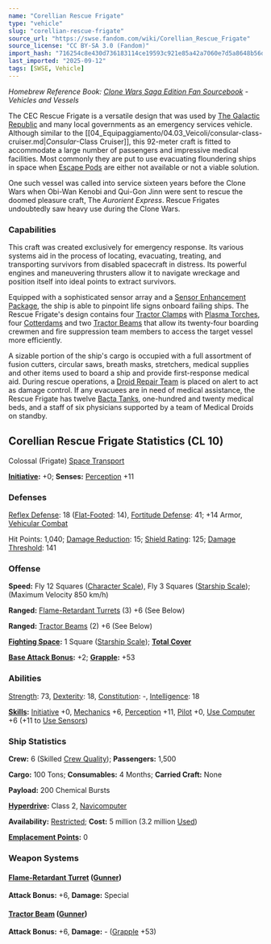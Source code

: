 ```yaml
---
name: "Corellian Rescue Frigate"
type: "vehicle"
slug: "corellian-rescue-frigate"
source_url: "https://swse.fandom.com/wiki/Corellian_Rescue_Frigate"
source_license: "CC BY-SA 3.0 (Fandom)"
import_hash: "716254c8e430d736183114ce19593c921e85a42a7060e7d5a8648b56df7fce87"
last_imported: "2025-09-12"
tags: [SWSE, Vehicle]
---
```

*Homebrew Reference Book: [Clone Wars Saga Edition Fan Sourcebook](https://swse.fandom.com/wiki/Clone_Wars_Saga_Edition_Fan_Sourcebook) - Vehicles and Vessels*

The CEC Rescue Frigate is a versatile design that was used by [The Galactic Republic](https://swse.fandom.com/wiki/The_Galactic_Republic) and many local governments as an emergency services vehicle. Although similar to the [[04_Equipaggiamento/04.03_Veicoli/consular-class-cruiser.md|*Consular*-Class Cruiser]], this 92-meter craft is fitted to accommodate a large number of passengers and impressive medical facilities. Most commonly they are put to use evacuating floundering ships in space when [Escape Pods](https://swse.fandom.com/wiki/Escape_Pods) are either not available or not a viable solution.

One such vessel was called into service sixteen years before the Clone Wars when Obi-Wan Kenobi and Qui-Gon Jinn were sent to rescue the doomed pleasure craft, The *Aurorient Express*. Rescue Frigates undoubtedly saw heavy use during the Clone Wars.

### Capabilities
This craft was created exclusively for emergency response. Its various systems aid in the process of locating, evacuating, treating, and transporting survivors from disabled spacecraft in distress. Its powerful engines and maneuvering thrusters allow it to navigate wreckage and position itself into ideal points to extract survivors.

Equipped with a sophisticated sensor array and a [Sensor Enhancement Package](https://swse.fandom.com/wiki/Sensor_Enhancement_Package), the ship is able to pinpoint life signs onboard failing ships. The Rescue Frigate's design contains four [Tractor Clamps](https://swse.fandom.com/wiki/Tractor_Clamps) with [Plasma Torches](https://swse.fandom.com/wiki/Plasma_Torches), four [Cotterdams](https://swse.fandom.com/wiki/Cotterdams) and two [Tractor Beams](https://swse.fandom.com/wiki/Tractor_Beams) that allow its twenty-four boarding crewmen and fire suppression team members to access the target vessel more efficiently.

A sizable portion of the ship's cargo is occupied with a full assortment of fusion cutters, circular saws, breath masks, stretchers, medical supplies and other items used to board a ship and provide first-response medical aid. During rescue operations, a [Droid Repair Team](https://swse.fandom.com/wiki/Droid_Repair_Team) is placed on alert to act as damage control. If any evacuees are in need of medical assistance, the Rescue Frigate has twelve [Bacta Tanks](https://swse.fandom.com/wiki/Bacta_Tanks), one-hundred and twenty medical beds, and a staff of six physicians supported by a team of Medical Droids on standby.

## Corellian Rescue Frigate Statistics (CL 10)
Colossal (Frigate) [Space Transport](https://swse.fandom.com/wiki/Space_Transports)

**[Initiative](https://swse.fandom.com/wiki/Initiative):** +0; **Senses:** [Perception](https://swse.fandom.com/wiki/Perception) +11
### Defenses
[Reflex Defense](https://swse.fandom.com/wiki/Reflex_Defense_(Vehicles)): 18 ([Flat-Footed](https://swse.fandom.com/wiki/Flat-Footed): 14), [Fortitude Defense](https://swse.fandom.com/wiki/Fortitude_Defense_(Vehicles)): 41; +14 Armor, [Vehicular Combat](https://swse.fandom.com/wiki/Vehicular_Combat)

Hit Points: 1,040; [Damage Reduction](https://swse.fandom.com/wiki/Damage_Reduction): 15; [Shield Rating](https://swse.fandom.com/wiki/Shield_Rating): 125; [Damage Threshold](https://swse.fandom.com/wiki/Damage_Threshold_(Vehicles)): 141
### Offense
**Speed:** Fly 12 Squares ([Character Scale](https://swse.fandom.com/wiki/Character_Scale)), Fly 3 Squares ([Starship Scale](https://swse.fandom.com/wiki/Starship_Scale)); (Maximum Velocity 850 km/h)

**Ranged:** [Flame-Retardant Turrets](https://swse.fandom.com/wiki/Flame-Retardant_Turrets) (3) +6 (See Below)

**Ranged:** [Tractor Beams](https://swse.fandom.com/wiki/Tractor_Beams) (2) +6 (See Below)

**[Fighting Space](https://swse.fandom.com/wiki/Fighting_Space):** 1 Square ([Starship Scale](https://swse.fandom.com/wiki/Starship_Scale)); **[Total Cover](https://swse.fandom.com/wiki/Total_Cover)**

**[Base Attack Bonus](https://swse.fandom.com/wiki/Base_Attack_Bonus):** +2; **[Grapple](https://swse.fandom.com/wiki/Grapple):** +53
### Abilities
[Strength](https://swse.fandom.com/wiki/Strength): 73, [Dexterity](https://swse.fandom.com/wiki/Dexterity): 18, [Constitution](https://swse.fandom.com/wiki/Constitution): -, [Intelligence](https://swse.fandom.com/wiki/Intelligence): 18

**[Skills](https://swse.fandom.com/wiki/Skills):** [Initiative](https://swse.fandom.com/wiki/Initiative) +0, [Mechanics](https://swse.fandom.com/wiki/Mechanics) +6, [Perception](https://swse.fandom.com/wiki/Perception) +11, [Pilot](https://swse.fandom.com/wiki/Pilot) +0, [Use Computer](https://swse.fandom.com/wiki/Use_Computer) +6 (+11 to [Use Sensors](https://swse.fandom.com/wiki/Use_Sensors))
### Ship Statistics
**Crew:** 6 (Skilled [Crew Quality](https://swse.fandom.com/wiki/Crew_Quality)); **Passengers:** 1,500

**Cargo:** 100 Tons; **Consumables:** 4 Months; **Carried Craft:** None

**Payload:** 200 Chemical Bursts

**[Hyperdrive](https://swse.fandom.com/wiki/Hyperdrive):** Class 2, [Navicomputer](https://swse.fandom.com/wiki/Navicomputer)

**Availability:** [Restricted](https://swse.fandom.com/wiki/Restricted); **Cost:** 5 million (3.2 million [Used](https://swse.fandom.com/wiki/Used))

**[Emplacement Points](https://swse.fandom.com/wiki/Emplacement_Points):** 0
### Weapon Systems
#### **[Flame-Retardant Turret](https://swse.fandom.com/wiki/Flame-Retardant_Turret)** **([Gunner](https://swse.fandom.com/wiki/Gunner))**
**Attack Bonus:** +6, **Damage:** Special
#### [**Tractor** **Beam**](https://swse.fandom.com/wiki/Tractor_Beam) **([Gunner](https://swse.fandom.com/wiki/Gunner))**
**Attack Bonus:** +6, **Damage:** - ([Grapple](https://swse.fandom.com/wiki/Grapple) +53)